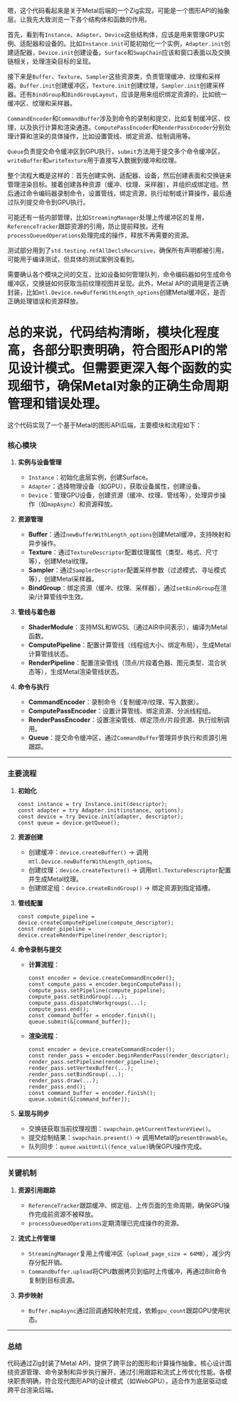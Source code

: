 嗯，这个代码看起来是关于Metal后端的一个Zig实现，可能是一个图形API的抽象层。让我先大致浏览一下各个结构体和函数的作用。

首先，看到有`Instance`、`Adapter`、`Device`这些结构体，应该是用来管理GPU实例、适配器和设备的。比如`Instance.init`可能初始化一个实例，`Adapter.init`创建适配器，`Device.init`创建设备。`Surface`和`SwapChain`应该和窗口表面以及交换链相关，处理渲染目标的呈现。

接下来是`Buffer`、`Texture`、`Sampler`这些资源类，负责管理缓冲、纹理和采样器。`Buffer.init`创建缓冲区，`Texture.init`创建纹理，`Sampler.init`创建采样器。还有`BindGroup`和`BindGroupLayout`，应该是用来组织绑定资源的，比如统一缓冲区、纹理和采样器。

`CommandEncoder`和`CommandBuffer`涉及到命令的录制和提交，比如复制缓冲区、纹理，以及执行计算和渲染通道。`ComputePassEncoder`和`RenderPassEncoder`分别处理计算和渲染的具体操作，比如设置管线、绑定资源、绘制调用等。

`Queue`负责提交命令缓冲区到GPU执行，`submit`方法用于提交多个命令缓冲区，`writeBuffer`和`writeTexture`用于直接写入数据到缓冲和纹理。

整个流程大概是这样的：首先创建实例、适配器、设备，然后创建表面和交换链来管理渲染目标。接着创建各种资源（缓冲、纹理、采样器），并组织成绑定组。然后通过命令编码器录制命令，设置管线，绑定资源，执行绘制或计算操作，最后通过队列提交命令到GPU执行。

可能还有一些内部管理，比如`StreamingManager`处理上传缓冲区的复用，`ReferenceTracker`跟踪资源的引用，防止提前释放。还有`processQueuedOperations`处理完成的操作，释放不再需要的资源。

测试部分用到了`std.testing.refAllDeclsRecursive`，确保所有声明都被引用，可能用于编译测试，但具体的测试案例没看到。

需要确认各个模块之间的交互，比如设备如何管理队列，命令编码器如何生成命令缓冲区，交换链如何获取当前纹理视图并呈现。此外，Metal API的调用是否正确封装，比如`mtl.Device.newBufferWithLength_options`创建Metal缓冲区，是否正确处理错误和资源释放。

总的来说，代码结构清晰，模块化程度高，各部分职责明确，符合图形API的常见设计模式。但需要更深入每个函数的实现细节，确保Metal对象的正确生命周期管理和错误处理。
================================================
这个代码实现了一个基于Metal的图形API后端，主要模块和流程如下：

### 核心模块
1. **实例与设备管理**  
   - `Instance`：初始化底层实例，创建Surface。
   - `Adapter`：选择物理设备（如GPU），获取设备属性，创建设备。
   - `Device`：管理GPU设备，创建资源（缓冲、纹理、管线等），处理异步操作（如`mapAsync`）和资源释放。

2. **资源管理**  
   - **Buffer**：通过`newBufferWithLength_options`创建Metal缓冲，支持映射和异步操作。
   - **Texture**：通过`TextureDescriptor`配置纹理属性（类型、格式、尺寸等），创建Metal纹理。
   - **Sampler**：通过`SamplerDescriptor`配置采样参数（过滤模式、寻址模式等），创建Metal采样器。
   - **BindGroup**：绑定资源（缓冲、纹理、采样器），通过`setBindGroup`在渲染/计算管线中生效。

3. **管线与着色器**  
   - **ShaderModule**：支持MSL和WGSL（通过AIR中间表示），编译为Metal函数。
   - **ComputePipeline**：配置计算管线（线程组大小、绑定布局），生成Metal计算管线状态。
   - **RenderPipeline**：配置渲染管线（顶点/片段着色器、图元类型、混合状态等），生成Metal渲染管线状态。

4. **命令与执行**  
   - **CommandEncoder**：录制命令（复制缓冲/纹理、写入数据）。
   - **ComputePassEncoder**：设置计算管线、绑定资源、分派线程组。
   - **RenderPassEncoder**：设置渲染管线、绑定顶点/片段资源、执行绘制调用。
   - **Queue**：提交命令缓冲区，通过`CommandBuffer`管理异步执行和资源引用跟踪。

---

### 主要流程
1. **初始化**  
   ```zig
   const instance = try Instance.init(descriptor);
   const adapter = try Adapter.init(instance, options);
   const device = try Device.init(adapter, descriptor);
   const queue = device.getQueue();
   ```

2. **资源创建**  
   - 创建缓冲：`device.createBuffer()` → 调用`mtl.Device.newBufferWithLength_options`。
   - 创建纹理：`device.createTexture()` → 调用`mtl.TextureDescriptor`配置并生成Metal纹理。
   - 创建绑定组：`device.createBindGroup()` → 绑定资源到指定插槽。

3. **管线配置**  
   ```zig
   const compute_pipeline = device.createComputePipeline(compute_descriptor);
   const render_pipeline = device.createRenderPipeline(render_descriptor);
   ```

4. **命令录制与提交**  
   - **计算流程**：
     ```zig
     const encoder = device.createCommandEncoder();
     const compute_pass = encoder.beginComputePass();
     compute_pass.setPipeline(compute_pipeline);
     compute_pass.setBindGroup(...);
     compute_pass.dispatchWorkgroups(...);
     compute_pass.end();
     const command_buffer = encoder.finish();
     queue.submit(&[command_buffer]);
     ```
   - **渲染流程**：
     ```zig
     const encoder = device.createCommandEncoder();
     const render_pass = encoder.beginRenderPass(render_descriptor);
     render_pass.setPipeline(render_pipeline);
     render_pass.setVertexBuffer(...);
     render_pass.setBindGroup(...);
     render_pass.draw(...);
     render_pass.end();
     const command_buffer = encoder.finish();
     queue.submit(&[command_buffer]);
     ```

5. **呈现与同步**  
   - 交换链获取当前纹理视图：`swapchain.getCurrentTextureView()`。
   - 提交绘制结果：`swapchain.present()` → 调用Metal的`presentDrawable`。
   - 队列同步：`queue.waitUntil(fence_value)`确保GPU操作完成。

---

### 关键机制
1. **资源引用跟踪**  
   - `ReferenceTracker`跟踪缓冲、绑定组、上传页面的生命周期，确保GPU操作完成前资源不被释放。
   - `processQueuedOperations`定期清理已完成操作的资源。

2. **流式上传管理**  
   - `StreamingManager`复用上传缓冲区（`upload_page_size = 64MB`），减少内存分配开销。
   - `CommandBuffer.upload`将CPU数据拷贝到临时上传缓冲，再通过Blit命令复制到目标资源。

3. **异步映射**  
   - `Buffer.mapAsync`通过回调通知映射完成，依赖`gpu_count`跟踪GPU使用状态。

---

### 总结
代码通过Zig封装了Metal API，提供了跨平台的图形和计算操作抽象。核心设计围绕资源管理、命令录制和异步执行展开，通过引用跟踪和流式上传优化性能。各模块职责明确，符合现代图形API的设计模式（如WebGPU），适合作为底层驱动或跨平台渲染后端。